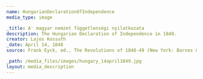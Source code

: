 ```yaml
---
name: HungarianDeclarationOfIndependence
media_type: image

_title: A' magyar nemzet függetlenségi nyilatkozata
description: The Hungarian Declaration of Independence in 1849.
creator: Lajos Kossuth
_date: April 14, 1848
source: Frank Eyck, ed., The Revolutions of 1848-49 (New York: Barnes & Noble Books, 1972), 165-67.

_path: /media_files/images/hungary_14april1849.jpg
layout: media_description
---
```

